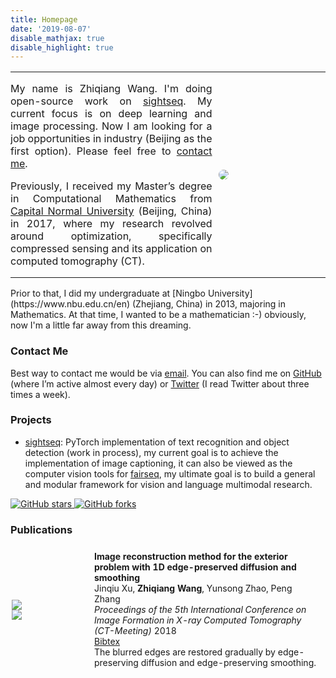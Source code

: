 ```yaml
---
title: Homepage
date: '2019-08-07'
disable_mathjax: true
disable_highlight: true
---
```


<table style="width:100%;border:0px;border-spacing:0px;">
  <tr style="padding:0px;">
    <td style="width:64%;padding:0px;text-align:justify;text-justify:inter-ideograph;">
      <p>My name is Zhiqiang Wang. I'm doing open-source work on <a href="https://github.com/zhiqwang/sightseq">sightseq</a>. My current focus is on deep learning and image processing. Now I am looking for a job opportunities in industry (Beijing as the first option). Please feel free to <a href="#contact-me">contact me</a>.</p>
      <p>Previously, I received my Master’s degree in Computational Mathematics from <a href="http://eng.cnu.edu.cn">Capital Normal University</a> (Beijing, China) in 2017, where my research revolved around optimization, specifically compressed sensing and its application on computed tomography (CT).</p>
    </td>
    <td style="width:36%;padding:10px">
      <img style="border-radius:50%;" src="/images/Zhiqiang.png">
    </td>
  </tr>
</table>
Prior to that, I did my undergraduate at [Ningbo University](https://www.nbu.edu.cn/en) (Zhejiang, China) in 2013, majoring in Mathematics. At that time, I wanted to be a mathematician :-) obviously, now I'm a little far away from this dreaming.

### Contact Me
Best way to contact me would be via [email](mailto:zhiqwang@outlook.com). You can also find me on [GitHub](https://github.com/zhiqwang) (where I’m active almost every day) or [Twitter](https://twitter.com/zhiq_w) (I read Twitter about three times a week).

### Projects

- [sightseq](https://github.com/zhiqwang/sightseq): PyTorch implementation of text recognition and object detection (work in process), my current goal is to achieve the implementation of image captioning, it can also be viewed as the computer vision tools for [fairseq](https://github.com/pytorch/fairseq), my ultimate goal is to build a general and modular framework for vision and language multimodal research.
<a href="https://github.com/zhiqwang/sightseq" style="border-bottom:none;padding-bottom:none;transition:none;box-shadow:none;background:none;vertical-align:text-top;">
  <img src="https://img.shields.io/github/stars/zhiqwang/sightseq.svg?color=teal&logo=github"alt="GitHub stars">
</a>
<a href="https://github.com/zhiqwang/sightseq/forks" style="border-bottom:none;padding-bottom:none;transition:none;box-shadow:none;background:none;vertical-align:text-top;">
  <img src="https://img.shields.io/github/forks/zhiqwang/sightseq.svg" alt="GitHub forks">
</a>

### Publications
<div class="publications">
  <table style="width:100%;border:0px;border-spacing:0px;border-collapse:separate;margin-right:auto;margin-left:auto;"><tbody>
    <tr onmouseout="edgepreserved_stop()" onmouseover="edgepreserved_start()">
      <td style="padding:2px;width:25%;vertical-align:middle">
        <div class="one">
          <div class="two" id='edgepreserved_image'>
            <img src="/images/edgepreserved_after.png">
          </div>
          <img src="/images/edgepreserved_before.png">
        </div>
        <script type="text/javascript">
          function edgepreserved_start() {
            document.getElementById('edgepreserved_image').style.opacity = "1";
          }
          function edgepreserved_stop() {
            document.getElementById('edgepreserved_image').style.opacity = "0";
          }
          edgepreserved_stop()
        </script>
      </td>
      <td style="padding:8px;width:75%;font-size:14px;vertical-align:middle">
        <b>Image reconstruction method for the exterior problem with 1D edge-preserved diffusion and smoothing</b>
        <br>
        Jinqiu Xu, <b>Zhiqiang Wang</b>, Yunsong Zhao, Peng Zhang
        <br>
        <em>Proceedings of the 5th International Conference on Image Formation in X-ray Computed Tomography (CT-Meeting)</em> 2018
        <br><a href="/data/XuCTMeeting2018.bib">Bibtex</a>
        <br>The blurred edges are restored gradually by edge-preserving diffusion and edge-preserving smoothing.
      </td>
    </tr>
  </tbody></table>
</div>
